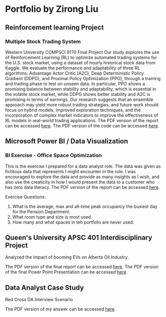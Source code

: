 # Portfolio by Zirong Liu

## Reinforcement learning Project
### Multiple Stock Trading System
Western University COMPSCI 9170 Final Project
Our study explores the use of Reinforcement Learning (RL) to optimize automated trading systems for the U.S. stock market, using a dataset of hourly historical stock data from Kaggle. We evaluate the performance and adaptability of three RL algorithms: Advantage Actor Critic (A2C), Deep Deterministic Policy Gradient (DDPG), and Proximal Policy Optimization (PPO), through a training and trading phase to test on unseen data. In particular, PPO shows a promising balance between stability and adaptability, which is essential in the volatile stock market, while DDPG shows better stability and A2C is promising in terms of earnings. Our research suggests that an ensemble approach may yield more robust trading strategies, and future work should focus on hybrid models, improved exploration techniques, and the incorporation of complex market indicators to improve the effectiveness of RL models in real-world trading applications. 
The PDF version of the report can be accessed [here](https://github.com/zirongl/zirongl/blob/main/Examples/Multi_Stock_Trading.pdf). 
The PDF version of the code can be accessed [here](https://github.com/zirongl/zirongl/blob/main/Examples/Code.ipynb).

## Microsoft Power BI / Data Visualization
### BI Exercise - Office Space Optimization
This is the exercise I prepared for a data analyst role. The data was given as fictitous data that represents I might encounter in the role. I was encouraged to explore the data and provide as many insights as I wish, and also use the creaticity in how I would present the data to a customer who has zero data literacy. The PDF version of the report can be accessed [here](https://github.com/zirongl/zirongl/blob/main/Examples/Office%20Space%20Optimization_pbi_example.pdf).

Exercise Questions:
1. What is the average, max and all-time peak occupancy the busiest day for the Pension Department.
2. What room type and size is most used.
3. How many and what spaces in teh portfolio are never used. 

<!---
zirongl/zirongl is a ✨ special ✨ repository because its `README.md` (this file) appears on your GitHub profile.
You can click the Preview link to take a look at your changes.
--->

## Queen's University APSC 401 Interdisciplinary Project
Analyzed the impact of booming EVs on Alberta Oil Industry.

The PDF version of the final report can be accessed [here](https://github.com/zirongl/zirongl/blob/main/Examples/APSC401_FinalReport.pdf).
The PDF version of the final Power Point Presentation can be accessed [here](https://github.com/zirongl/zirongl/blob/main/Examples/Canada's%20Energy%20Transition%20_FinalPresentation.pdf).

## Data Analyst Case Study 
Red Cross DA Interview Scenario 


The PDF version of my answer can be accessed [here](https://github.com/zirongl/zirongl/blob/main/Examples/ZirongLiu___RedCrossQs.pdf).
